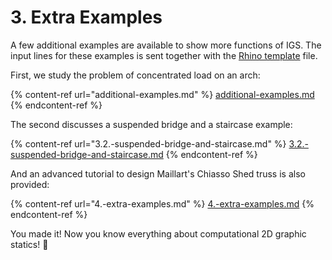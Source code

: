 # 3. Extra Examples

A few additional examples are available to show more functions of IGS. The input lines for these examples is sent together with the [Rhino template](../1.-analysis-with-ags/) file.

First, we study the problem of concentrated load on an arch:

{% content-ref url="additional-examples.md" %}
[additional-examples.md](additional-examples.md)
{% endcontent-ref %}

The second discusses a suspended bridge and a staircase example:

{% content-ref url="3.2.-suspended-bridge-and-staircase.md" %}
[3.2.-suspended-bridge-and-staircase.md](3.2.-suspended-bridge-and-staircase.md)
{% endcontent-ref %}

And an advanced tutorial to design Maillart's Chiasso Shed truss is also provided:

{% content-ref url="4.-extra-examples.md" %}
[4.-extra-examples.md](4.-extra-examples.md)
{% endcontent-ref %}

You made it! Now you know everything about computational 2D graphic statics! :tada:
